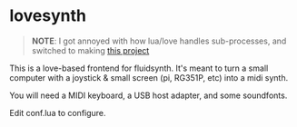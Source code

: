 # lovesynth

> **NOTE**: I got annoyed with how lua/love handles sub-processes, and switched to making [this project](https://github.com/konsumer/fluiray)

This is a love-based frontend for fluidsynth. It's meant to turn a small computer with a joystick & small screen (pi, RG351P, etc) into a midi synth.

You will need a MIDI keyboard, a USB host adapter, and some soundfonts.

Edit conf.lua to configure.
